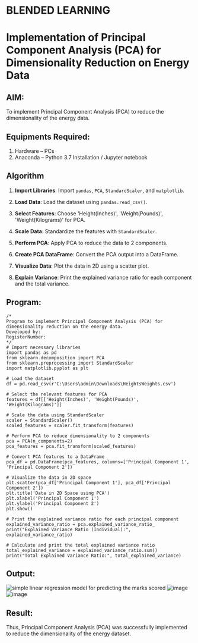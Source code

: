 # BLENDED LEARNING
# Implementation of Principal Component Analysis (PCA) for Dimensionality Reduction on Energy Data

## AIM:
To implement Principal Component Analysis (PCA) to reduce the dimensionality of the energy data.

## Equipments Required:
1. Hardware – PCs
2. Anaconda – Python 3.7 Installation / Jupyter notebook

## Algorithm
1. **Import Libraries**: Import `pandas`, `PCA`, `StandardScaler`, and `matplotlib`.

2. **Load Data**: Load the dataset using `pandas.read_csv()`.

3. **Select Features**: Choose 'Height(Inches)', 'Weight(Pounds)', 'Weight(Kilograms)' for PCA.

4. **Scale Data**: Standardize the features with `StandardScaler`.

5. **Perform PCA**: Apply PCA to reduce the data to 2 components.

6. **Create PCA DataFrame**: Convert the PCA output into a DataFrame.

7. **Visualize Data**: Plot the data in 2D using a scatter plot.

8. **Explain Variance**: Print the explained variance ratio for each component and the total variance.

## Program:
```
/*
Program to implement Principal Component Analysis (PCA) for dimensionality reduction on the energy data.
Developed by: 
RegisterNumber:  
*/
# Import necessary libraries  
import pandas as pd  
from sklearn.decomposition import PCA  
from sklearn.preprocessing import StandardScaler  
import matplotlib.pyplot as plt  

# Load the dataset  
df = pd.read_csv(r'C:\Users\admin\Downloads\HeightsWeights.csv')  

# Select the relevant features for PCA  
features = df[['Height(Inches)', 'Weight(Pounds)', 'Weight(Kilograms)']]  

# Scale the data using StandardScaler  
scaler = StandardScaler()  
scaled_features = scaler.fit_transform(features)  

# Perform PCA to reduce dimensionality to 2 components  
pca = PCA(n_components=2)  
pca_features = pca.fit_transform(scaled_features)  

# Convert PCA features to a DataFrame  
pca_df = pd.DataFrame(pca_features, columns=['Principal Component 1', 'Principal Component 2'])  

# Visualize the data in 2D space  
plt.scatter(pca_df['Principal Component 1'], pca_df['Principal Component 2'])  
plt.title('Data in 2D Space using PCA')  
plt.xlabel('Principal Component 1')  
plt.ylabel('Principal Component 2')  
plt.show()  

# Print the explained variance ratio for each principal component  
explained_variance_ratio = pca.explained_variance_ratio_
print("Explained Variance Ratio (Individual):", explained_variance_ratio)

# Calculate and print the total explained variance ratio  
total_explained_variance = explained_variance_ratio.sum()
print("Total Explained Variance Ratio:", total_explained_variance)
```

## Output:
![simple linear regression model for predicting the marks scored](sam.png)
![image](https://github.com/user-attachments/assets/96c70807-fd0c-4008-9f00-0f0be35b91f2)
![image](https://github.com/user-attachments/assets/980fac26-9a26-4c71-9c80-0268d69c8b76)


## Result:
Thus, Principal Component Analysis (PCA) was successfully implemented to reduce the dimensionality of the energy dataset.
